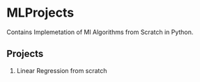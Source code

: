 # MLProjects
Contains Implemetation of Ml Algorithms from Scratch in Python.

## Projects
  1. Linear Regression from scratch

